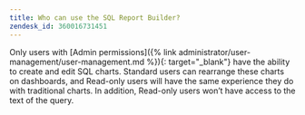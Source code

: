 ```yaml
---
title: Who can use the SQL Report Builder?
zendesk_id: 360016731451
---
```


Only users with [Admin permissions]({% link administrator/user-management/user-management.md %}){: target="_blank"} have the ability to create and edit SQL charts. Standard users can rearrange these charts on dashboards, and Read-only users will have the same experience they do with traditional charts. In addition, Read-only users won’t have access to the text of the query.
